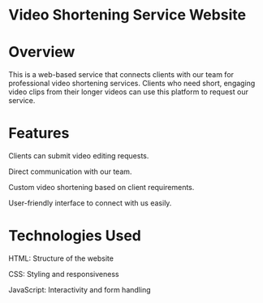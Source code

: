 # Video Shortening Service Website

# Overview

This is a web-based service that connects clients with our team for professional video shortening services. Clients who need short, engaging video clips from their longer videos can use this platform to request our service.

# Features

Clients can submit video editing requests.

Direct communication with our team.

Custom video shortening based on client requirements.

User-friendly interface to connect with us easily.

# Technologies Used

HTML: Structure of the website

CSS: Styling and responsiveness

JavaScript: Interactivity and form handling
